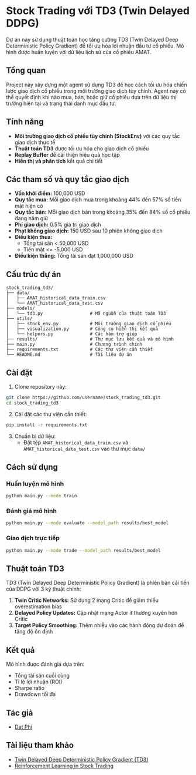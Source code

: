 # Stock Trading với TD3 (Twin Delayed DDPG)

Dự án này sử dụng thuật toán học tăng cường TD3 (Twin Delayed Deep Deterministic Policy Gradient) để tối ưu hóa lợi nhuận đầu tư cổ phiếu. Mô hình được huấn luyện với dữ liệu lịch sử của cổ phiếu AMAT.

## Tổng quan

Project này xây dựng một agent sử dụng TD3 để học cách tối ưu hóa chiến lược giao dịch cổ phiếu trong môi trường giao dịch tùy chỉnh. Agent này có thể quyết định khi nào mua, bán, hoặc giữ cổ phiếu dựa trên dữ liệu thị trường hiện tại và trạng thái danh mục đầu tư.

## Tính năng

- **Môi trường giao dịch cổ phiếu tùy chỉnh (StockEnv)** với các quy tắc giao dịch thực tế
- **Thuật toán TD3** được tối ưu hóa cho giao dịch cổ phiếu
- **Replay Buffer** để cải thiện hiệu quả học tập
- **Hiển thị và phân tích** kết quả chi tiết

## Các tham số và quy tắc giao dịch

- **Vốn khởi điểm:** 100,000 USD
- **Quy tắc mua:** Mỗi giao dịch mua trong khoảng 44% đến 57% số tiền mặt hiện có
- **Quy tắc bán:** Mỗi giao dịch bán trong khoảng 35% đến 84% số cổ phiếu đang nắm giữ
- **Phí giao dịch:** 0.5% giá trị giao dịch
- **Phạt không giao dịch:** 150 USD sau 10 phiên không giao dịch
- **Điều kiện thua:**
  - Tổng tài sản < 50,000 USD
  - Tiền mặt <= -5,000 USD
- **Điều kiện thắng:** Tổng tài sản đạt 1,000,000 USD

## Cấu trúc dự án

```
stock_trading_td3/
├── data/
│   ├── AMAT_historical_data_train.csv
│   └── AMAT_historical_data_test.csv
├── models/
│   └── td3.py                  # Mã nguồn của thuật toán TD3
├── utils/
│   ├── stock_env.py            # Môi trường giao dịch cổ phiếu
│   ├── visualization.py        # Công cụ hiển thị kết quả
│   └── helpers.py              # Các hàm trợ giúp
├── results/                    # Thư mục lưu kết quả và mô hình
├── main.py                     # Chương trình chính
├── requirements.txt            # Các thư viện cần thiết
└── README.md                   # Tài liệu dự án
```

## Cài đặt

1. Clone repository này:
```bash
git clone https://github.com/username/stock_trading_td3.git
cd stock_trading_td3
```

2. Cài đặt các thư viện cần thiết:
```bash
pip install -r requirements.txt
```

3. Chuẩn bị dữ liệu:
   - Đặt tệp `AMAT_historical_data_train.csv` và `AMAT_historical_data_test.csv` vào thư mục `data/`

## Cách sử dụng

### Huấn luyện mô hình

```bash
python main.py --mode train
```

### Đánh giá mô hình

```bash
python main.py --mode evaluate --model_path results/best_model
```

### Giao dịch trực tiếp

```bash
python main.py --mode trade --model_path results/best_model
```

## Thuật toán TD3

TD3 (Twin Delayed Deep Deterministic Policy Gradient) là phiên bản cải tiến của DDPG với 3 kỹ thuật chính:
1. **Twin Critic Networks:** Sử dụng 2 mạng Critic để giảm thiểu overestimation bias
2. **Delayed Policy Updates:** Cập nhật mạng Actor ít thường xuyên hơn Critic
3. **Target Policy Smoothing:** Thêm nhiễu vào các hành động dự đoán để tăng độ ổn định

## Kết quả

Mô hình được đánh giá dựa trên:
- Tổng tài sản cuối cùng
- Tỉ lệ lợi nhuận (ROI)
- Sharpe ratio
- Drawdown tối đa

## Tác giả

- [Dat Phi](https://github.com/Datphi-AI)

## Tài liệu tham khảo

- [Twin Delayed Deep Deterministic Policy Gradient (TD3)](https://arxiv.org/abs/1802.09477)
- [Reinforcement Learning in Stock Trading](https://arxiv.org/abs/1805.09318)
